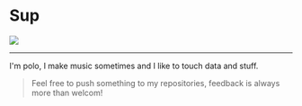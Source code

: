 # Sup

<img src='https://www.codewars.com/users/polo.guasch/badges/large' style='display: bloc; margin-left: auto; margin-right: auto'>

---

I'm polo, I make music sometimes and I like to touch data and stuff. 
>Feel free to push something to my repositories, feedback is always more than welcom!

